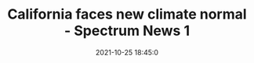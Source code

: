 ---
"title": "California faces new climate normal - Spectrum News 1"
"date": "2021-10-25 18:45:0"
"feed_name": "GOOGLENEWSDRILLING"
"feed_website": "https://news.google.com/search?q=drilling%2Bincident&hl=en-US&gl=US&ceid=US:en"
"feed_rss": "https://news.google.com/rss/search?q=drilling%2Bincident&hl=en-US&gl=US&ceid=US:en"
"link": "https://spectrumnews1.com/ca/orange-county/in-focus/2021/10/25/in-focus-california-new-climate-normal"
"source": "{'href': 'https://spectrumnews1.com', 'title': 'Spectrum News 1'}"
"file": "_posts/2021-1-1-971efe89472a2419e95cebe111f9639f737738f8.md"
"accident": "0"
"drilling": "0"
"dead": "0"
"injured": "0"
"arrested": "0"
"place": "unknown place"
"where": "unknown site"
"causes": "unknown"
"place_uri": "unknown place"
---